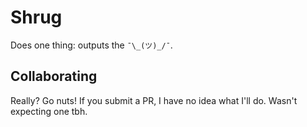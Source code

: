 # Shrug

Does one thing: outputs the `¯\_(ツ)_/¯`.

## Collaborating

Really? Go nuts! If you submit a PR, I have no idea what I'll do. Wasn't expecting one tbh.
